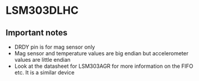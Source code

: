 # LSM303DLHC



## Important notes
* DRDY pin is for mag sensor only
* Mag sensor and temperature values are big endian but accelerometer values are little endian
* Look at the datasheet for LSM303AGR for more information on the FIFO etc.  It is a similar device
